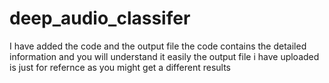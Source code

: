 # deep_audio_classifer
I have added the code and the output file 
the code contains the detailed information and you will understand it easily
the output file i have uploaded is just for refernce as you might get a different results
